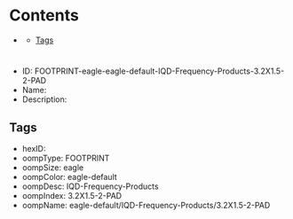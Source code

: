 



Contents
========

* [](#)
	* [Tags](#tags)

# 

- ID: FOOTPRINT-eagle-eagle-default-IQD-Frequency-Products-3.2X1.5-2-PAD
- Name: 
- Description: 

## Tags

- hexID: 
- oompType: FOOTPRINT
- oompSize: eagle
- oompColor: eagle-default
- oompDesc: IQD-Frequency-Products
- oompIndex: 3.2X1.5-2-PAD
- oompName: eagle-default/IQD-Frequency-Products/3.2X1.5-2-PAD
